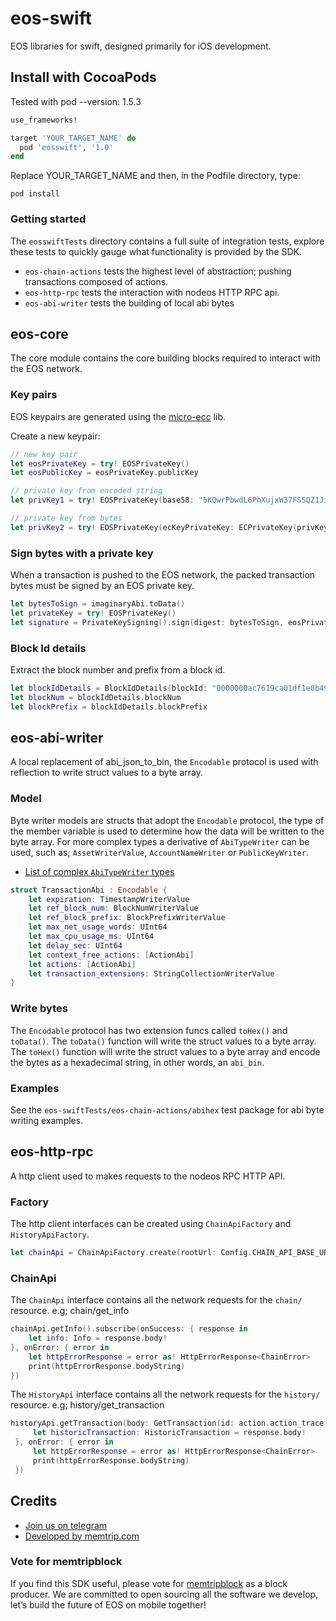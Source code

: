 # eos-swift
EOS libraries for swift, designed primarily for iOS development.

## Install with CocoaPods
Tested with pod --version: 1.5.3
```ruby
use_frameworks!

target 'YOUR_TARGET_NAME' do
  pod 'eosswift', '1.0'
end
```
Replace YOUR_TARGET_NAME and then, in the Podfile directory, type:
```
pod install
```

### Getting started
The `eosswiftTests` directory contains a full suite of integration tests, explore these
tests to quickly gauge what functionality is provided by the SDK.
- `eos-chain-actions` tests the highest level of abstraction; pushing transactions composed of actions.
- `eos-http-rpc` tests the interaction with nodeos HTTP RPC api.
- `eos-abi-writer` tests the building of local abi bytes

## eos-core
The core module contains the core building blocks required to interact with the EOS network.

### Key pairs
EOS keypairs are generated using the [micro-ecc](https://github.com/kmackay/micro-ecc) lib.

Create a new keypair:
```swift
// new key pair
let eosPrivateKey = try! EOSPrivateKey()
let eosPublicKey = eosPrivateKey.publicKey

// private key from encoded string
let privKey1 = try! EOSPrivateKey(base58: "5KQwrPbwdL6PhXujxW37FSSQZ1JiwsST4cqQzDeyXtP79zkvFD3")

// private key from bytes
let privKey2 = try! EOSPrivateKey(ecKeyPrivateKey: ECPrivateKey(privKeyData: eosPrivateKey.bytes()))
```

### Sign bytes with a private key
When a transaction is pushed to the EOS network, the packed transaction bytes must be
signed by an EOS private key.
```swift
let bytesToSign = imaginaryAbi.toData()
let privateKey = try! EOSPrivateKey()
let signature = PrivateKeySigning().sign(digest: bytesToSign, eosPrivateKey: privateKey)
```

### Block Id details
Extract the block number and prefix from a block id.
```swift
let blockIdDetails = BlockIdDetails(blockId: "0000000ac7619ca01df1e0b4964921020e772ceb7343ec51f65537cdbce192d3")
let blockNum = blockIdDetails.blockNum
let blockPrefix = blockIdDetails.blockPrefix
```

## eos-abi-writer
A local replacement of abi_json_to_bin, the `Encodable` protocol is used with reflection to write struct
values to a byte array.

### Model
Byte writer models are structs that adopt the `Encodable` protocol, the type of the member variable
is used to determine how the data will be written to the byte array. For more complex types a derivative
of `AbiTypeWriter` can be used, such as; `AssetWriterValue`, `AccountNameWriter` or `PublicKeyWriter`.
- [List of complex `AbiTypeWriter` types](https://github.com/memtrip/eos-swift/tree/master/eosswift/eos-abi-writer/types)
```swift
struct TransactionAbi : Encodable {
    let expiration: TimestampWriterValue
    let ref_block_num: BlockNumWriterValue
    let ref_block_prefix: BlockPrefixWriterValue
    let max_net_usage_words: UInt64
    let max_cpu_usage_ms: UInt64
    let delay_sec: UInt64
    let context_free_actions: [ActionAbi]
    let actions: [ActionAbi]
    let transaction_extensions: StringCollectionWriterValue
}
```

### Write bytes
The `Encodable` protocol has two extension funcs called `toHex()` and `toData()`.
The `toData()` function will write the struct values to a byte array. The `toHex()`
function will write the struct values to a byte array and encode the bytes as a hexadecimal string,
in other words, an `abi_bin`.

### Examples
See the `eos-swiftTests/eos-chain-actions/abihex` test package for abi byte writing examples.

## eos-http-rpc
A http client used to makes requests to the nodeos RPC HTTP API.

### Factory
The http client interfaces can be created using `ChainApiFactory` and `HistoryApiFactory`.
```swift
let chainApi = ChainApiFactory.create(rootUrl: Config.CHAIN_API_BASE_URL)
```

### ChainApi
The `ChainApi` interface contains all the network requests for the `chain/` resource.
e.g; chain/get_info
```swift
chainApi.getInfo().subscribe(onSuccess: { response in
    let info: Info = response.body!
}, onError: { error in
    let httpErrorResponse = error as! HttpErrorResponse<ChainError>
    print(httpErrorResponse.bodyString)
})
```

The `HistoryApi` interface contains all the network requests for the `history/` resource.
e.g; history/get_transaction
```swift
historyApi.getTransaction(body: GetTransaction(id: action.action_trace.trx_id)).subscribe(onSuccess: { response in
     let historicTransaction: HistoricTransaction = response.body!
 }, onError: { error in
     let httpErrorResponse = error as! HttpErrorResponse<ChainError>
     print(httpErrorResponse.bodyString)
 })
```

## Credits
- [Join us on telegram](http://t.me/joinchat/JcIXl0x7wC9cRI5uF_EiQA)
- [Developed by memtrip.com](http://memtrip.com)

### Vote for memtripblock
If you find this SDK useful, please vote for [memtripblock](https://www.memtrip.com/code_of_conduct.html)
as a block producer. We are committed to open sourcing all the software we develop, let’s build the future of EOS on mobile together!
